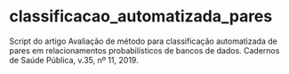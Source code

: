 # classificacao_automatizada_pares
Script do artigo Avaliação de método para classificação automatizada de pares em relacionamentos probabilísticos de bancos de dados. Cadernos de Saúde Pública, v.35, nº 11, 2019. 
